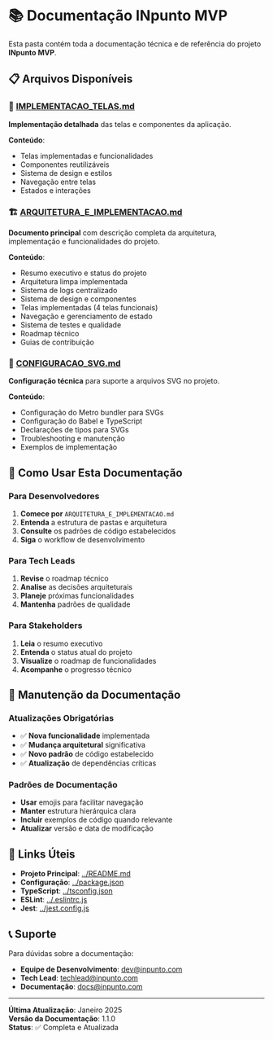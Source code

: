 # 📚 Documentação INpunto MVP

Esta pasta contém toda a documentação técnica e de referência do projeto **INpunto MVP**.

## 📋 Arquivos Disponíveis

### 📱 [IMPLEMENTACAO_TELAS.md](./IMPLEMENTACAO_TELAS.md)

**Implementação detalhada** das telas e componentes da aplicação.

**Conteúdo**:

- Telas implementadas e funcionalidades
- Componentes reutilizáveis
- Sistema de design e estilos
- Navegação entre telas
- Estados e interações

### 🏗️ [ARQUITETURA_E_IMPLEMENTACAO.md](./ARQUITETURA_E_IMPLEMENTACAO.md)

**Documento principal** com descrição completa da arquitetura, implementação e funcionalidades do projeto.

**Conteúdo**:

- Resumo executivo e status do projeto
- Arquitetura limpa implementada
- Sistema de logs centralizado
- Sistema de design e componentes
- Telas implementadas (4 telas funcionais)
- Navegação e gerenciamento de estado
- Sistema de testes e qualidade
- Roadmap técnico
- Guias de contribuição

### 🎨 [CONFIGURACAO_SVG.md](./CONFIGURACAO_SVG.md)

**Configuração técnica** para suporte a arquivos SVG no projeto.

**Conteúdo**:

- Configuração do Metro bundler para SVGs
- Configuração do Babel e TypeScript
- Declarações de tipos para SVGs
- Troubleshooting e manutenção
- Exemplos de implementação

## 🎯 Como Usar Esta Documentação

### Para Desenvolvedores

1. **Comece por** `ARQUITETURA_E_IMPLEMENTACAO.md`
2. **Entenda** a estrutura de pastas e arquitetura
3. **Consulte** os padrões de código estabelecidos
4. **Siga** o workflow de desenvolvimento

### Para Tech Leads

1. **Revise** o roadmap técnico
2. **Analise** as decisões arquiteturais
3. **Planeje** próximas funcionalidades
4. **Mantenha** padrões de qualidade

### Para Stakeholders

1. **Leia** o resumo executivo
2. **Entenda** o status atual do projeto
3. **Visualize** o roadmap de funcionalidades
4. **Acompanhe** o progresso técnico

## 📝 Manutenção da Documentação

### Atualizações Obrigatórias

- ✅ **Nova funcionalidade** implementada
- ✅ **Mudança arquitetural** significativa
- ✅ **Novo padrão** de código estabelecido
- ✅ **Atualização** de dependências críticas

### Padrões de Documentação

- **Usar** emojis para facilitar navegação
- **Manter** estrutura hierárquica clara
- **Incluir** exemplos de código quando relevante
- **Atualizar** versão e data de modificação

## 🔗 Links Úteis

- **Projeto Principal**: [../README.md](../README.md)
- **Configuração**: [../package.json](../package.json)
- **TypeScript**: [../tsconfig.json](../tsconfig.json)
- **ESLint**: [../.eslintrc.js](../.eslintrc.js)
- **Jest**: [../jest.config.js](../jest.config.js)

## 📞 Suporte

Para dúvidas sobre a documentação:

- **Equipe de Desenvolvimento**: dev@inpunto.com
- **Tech Lead**: techlead@inpunto.com
- **Documentação**: docs@inpunto.com

---

**Última Atualização**: Janeiro 2025  
**Versão da Documentação**: 1.1.0  
**Status**: ✅ Completa e Atualizada
